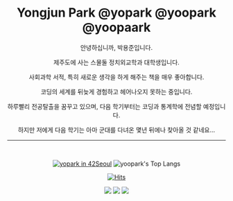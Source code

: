 <div align="center">

# Yongjun Park @yopark @yoopark @yoopaark


안녕하십니까, 박용준입니다. 

제주도에 사는 스물둘 정치외교학과 대학생입니다.
 
사회과학 서적, 특히 새로운 생각을 하게 해주는 책을 매우 좋아합니다. 

코딩의 세계를 뒤늦게 경험하고 헤어나오지 못하는 중입니다. 

하루빨리 전공탈출을 꿈꾸고 있으며, 다음 학기부터는 코딩과 통계학에 전념할 예정입니다. 

하지만 저에게 다음 학기는 아마 군대를 다녀온 몇년 뒤에나 찾아올 것 같네요...

---

<br>

[![yopark in 42Seoul](https://badge42.herokuapp.com/api/stats/yopark)](https://github.com/JaeSeoKim/badge42) ![yoopark's Top Langs](https://github-readme-stats.vercel.app/api/top-langs?username=yoopark&layout=compact&theme=dracula)

[![Hits](https://hits.seeyoufarm.com/api/count/incr/badge.svg?url=https%3A%2F%2Fgithub.com%2Fyoopark&count_bg=%2379C83D&title_bg=%23555555&icon=&icon_color=%23E7E7E7&title=hits&edge_flat=false)](https://hits.seeyoufarm.com)

<a href="https://instagram.com/yj__hsl"><img src="https://img.shields.io/badge/instagram-E4405F?style=flat&logo=instagram&logoColor=white"></a> <a href="https://yoopaark.tistory.com/"><img src="https://img.shields.io/badge/devlog-181717?style=flat&logo=github&logoColor=white"></a> <img src="https://img.shields.io/badge/yopark@student.42seoul.kr-EA4335?style=flat&logo=gmail&logoColor=white">

</div>
